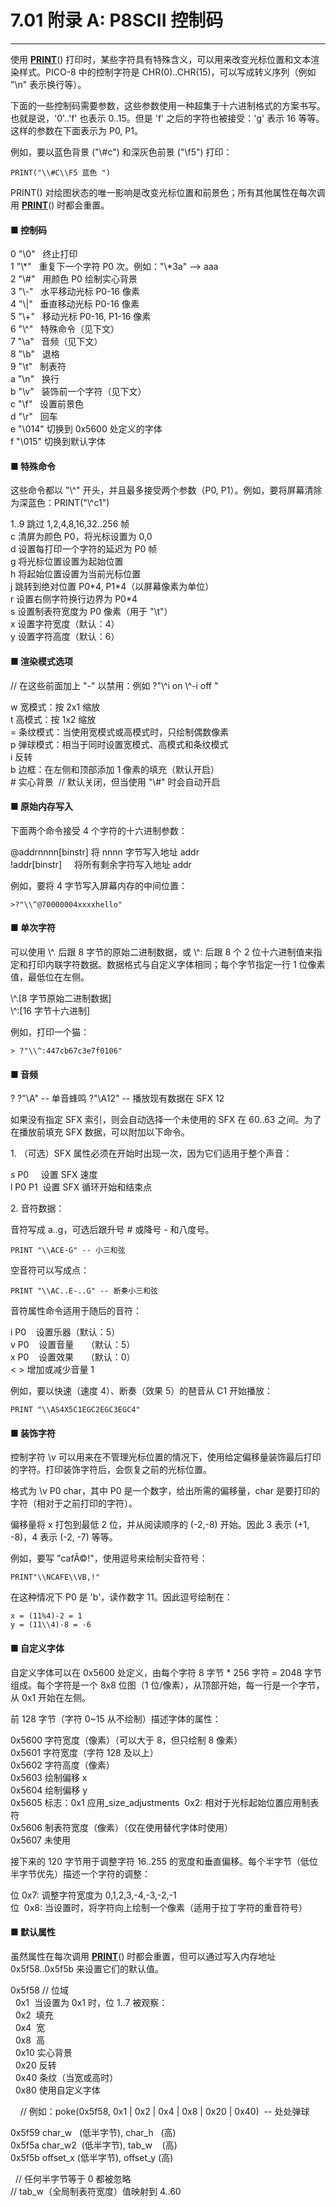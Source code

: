 # 7.01 附录 A: P8SCII 控制码

------------

使用 [**PRINT**](https://www.lexaloffle.com/dl/docs/pico-8_manual.html#PRINT)() 打印时，某些字符具有特殊含义，可以用来改变光标位置和文本渲染样式。PICO-8 中的控制字符是 CHR(0)..CHR(15)，可以写成转义序列（例如 "\\n" 表示换行等）。

下面的一些控制码需要参数，这些参数使用一种超集于十六进制格式的方案书写。也就是说，'0'..'f' 也表示 0..15。但是 'f' 之后的字符也被接受：'g' 表示 16 等等。这样的参数在下面表示为 P0, P1。

例如，要以蓝色背景 ("\\#c") 和深灰色前景 ("\\f5") 打印：

```
PRINT("\\#C\\F5 蓝色 ")  
```

PRINT() 对绘图状态的唯一影响是改变光标位置和前景色；所有其他属性在每次调用 [**PRINT**](https://www.lexaloffle.com/dl/docs/pico-8_manual.html#PRINT)() 时都会重置。

#### ■ 控制码

0 "\\0"   终止打印  
1 "\\\*"   重复下一个字符 P0 次。例如："\\\*3a" --> aaa  
2 "\\#"   用颜色 P0 绘制实心背景  
3 "\\-"   水平移动光标 P0-16 像素  
4 "\\|"   垂直移动光标 P0-16 像素  
5 "\\+"   移动光标 P0-16, P1-16 像素  
6 "\\^"   特殊命令（见下文）  
7 "\\a"   音频（见下文）  
8 "\\b"   退格  
9 "\\t"   制表符  
a "\\n"   换行  
b "\\v"   装饰前一个字符（见下文）  
c "\\f"   设置前景色  
d "\\r"   回车  
e "\\014" 切换到 0x5600 处定义的字体  
f "\\015" 切换到默认字体  

#### ■ 特殊命令

这些命令都以 "\\^" 开头，并且最多接受两个参数（P0, P1）。例如，要将屏幕清除为深蓝色：PRINT("\\^c1")

1..9 跳过 1,2,4,8,16,32..256 帧  
c 清屏为颜色 P0，将光标设置为 0,0  
d 设置每打印一个字符的延迟为 P0 帧  
g 将光标位置设置为起始位置  
h 将起始位置设置为当前光标位置  
j 跳转到绝对位置 P0\*4, P1\*4（以屏幕像素为单位）  
r 设置右侧字符换行边界为 P0\*4  
s 设置制表符宽度为 P0 像素（用于 "\\t"）  
x 设置字符宽度（默认：4）  
y 设置字符高度（默认：6）  

#### ■ 渲染模式选项

// 在这些前面加上 "-" 以禁用：例如 ?"\\^i on \\^-i off "

w 宽模式：按 2x1 缩放  
t 高模式：按 1x2 缩放  
\= 条纹模式：当使用宽模式或高模式时，只绘制偶数像素  
p 弹球模式：相当于同时设置宽模式、高模式和条纹模式  
i 反转  
b 边框：在左侧和顶部添加 1 像素的填充（默认开启）  
\# 实心背景  // 默认关闭，但当使用 "\\#" 时会自动开启  

#### ■ 原始内存写入

下面两个命令接受 4 个字符的十六进制参数：

@addrnnnn\[binstr\] 将 nnnn 字节写入地址 addr  
!addr\[binstr\]     将所有剩余字符写入地址 addr  

例如，要将 4 字节写入屏幕内存的中间位置：

```
>?"\\^@70000004xxxxhello"  
```

#### ■ 单次字符

可以使用 \\^. 后跟 8 字节的原始二进制数据，或 \\^: 后跟 8 个 2 位十六进制值来指定和打印内联字符数据。数据格式与自定义字体相同；每个字节指定一行 1 位像素值，最低位在左侧。

\\^.\[8 字节原始二进制数据\]  
\\^:\[16 字节十六进制\]  

例如，打印一个猫：

```
> ?"\\^:447cb67c3e7f0106"  
```

#### ■ 音频

? ?"\\A" -- 单音蜂鸣 ?"\\A12" -- 播放现有数据在 SFX 12

如果没有指定 SFX 索引，则会自动选择一个未使用的 SFX 在 60..63 之间。为了在播放前填充 SFX 数据，可以附加以下命令。

1\. （可选）SFX 属性必须在开始时出现一次，因为它们适用于整个声音：

s P0     设置 SFX 速度  
l P0 P1  设置 SFX 循环开始和结束点  

2\. 音符数据：

音符写成 a..g，可选后跟升号 # 或降号 - 和八度号。

```
PRINT "\\ACE-G" -- 小三和弦  
```

空音符可以写成点：

```
PRINT "\\AC..E-..G" -- 断奏小三和弦  
```

音符属性命令适用于随后的音符：

i P0    设置乐器（默认：5）  
v P0    设置音量     （默认：5）  
x P0    设置效果     （默认：0）  
< > 增加或减少音量 1

例如，要以快速（速度 4）、断奏（效果 5）的琶音从 C1 开始播放：

```
PRINT "\\AS4X5C1EGC2EGC3EGC4"  
```

#### ■ 装饰字符

控制字符 \\v 可以用来在不管理光标位置的情况下，使用给定偏移量装饰最后打印的字符。打印装饰字符后，会恢复之前的光标位置。

格式为 \\v P0 char，其中 P0 是一个数字，给出所需的偏移量，char 是要打印的字符（相对于之前打印的字符）。

偏移量将 x 打包到最低 2 位，并从阅读顺序的 (-2,-8) 开始。因此 3 表示 (+1, -8)，4 表示 (-2, -7) 等等。

例如，要写 "cafÃ©!"，使用逗号来绘制尖音符号：

```
PRINT"\\NCAFE\\VB,!"  
```

在这种情况下 P0 是 'b'，读作数字 11。因此逗号绘制在：

```
x = (11%4)-2 = 1  
y = (11\\4)-8 = -6  
```

#### ■ 自定义字体

自定义字体可以在 0x5600 处定义，由每个字符 8 字节 \* 256 字符 = 2048 字节组成。每个字符是一个 8x8 位图（1 位/像素），从顶部开始，每一行是一个字节，从 0x1 开始在左侧。

前 128 字节（字符 0~15 从不绘制）描述字体的属性：

0x5600 字符宽度（像素）（可以大于 8，但只绘制 8 像素）  
0x5601 字符宽度（字符 128 及以上）  
0x5602 字符高度（像素）  
0x5603 绘制偏移 x  
0x5604 绘制偏移 y  
0x5605 标志：0x1 应用_size_adjustments  0x2: 相对于光标起始位置应用制表符  
0x5606 制表符宽度（像素）（仅在使用替代字体时使用）  
0x5607 未使用  

接下来的 120 字节用于调整字符 16..255 的宽度和垂直偏移。每个半字节（低位半字节优先）描述一个字符的调整：

位 0x7: 调整字符宽度为 0,1,2,3,-4,-3,-2,-1  
位  0x8: 当设置时，将字符向上绘制一个像素（适用于拉丁字符的重音符号）  

#### ■ 默认属性

虽然属性在每次调用 [**PRINT**](https://www.lexaloffle.com/dl/docs/pico-8_manual.html#PRINT)() 时都会重置，但可以通过写入内存地址 0x5f58..0x5f5b 来设置它们的默认值。

0x5f58 // 位域  
  0x1  当设置为 0x1 时，位 1..7 被观察：  
  0x2  填充  
  0x4  宽  
  0x8  高  
  0x10 实心背景  
  0x20 反转  
  0x40 条纹（当宽或高时）  
  0x80 使用自定义字体

    // 例如：poke(0x5f58, 0x1 | 0x2 | 0x4 | 0x8 | 0x20 | 0x40)  -- 处处弹球

0x5f59 char\_w   (低半字节), char\_h   (高)  
0x5f5a char\_w2  (低半字节), tab\_w    (高)  
0x5f5b offset\_x (低半字节), offset\_y (高)

  // 任何半字节等于 0 都被忽略  
// tab\_w（全局制表符宽度）值映射到 4..60